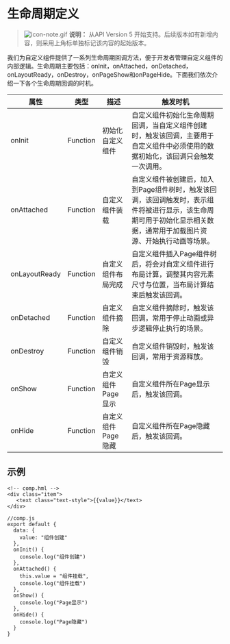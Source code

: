 # 生命周期定义

> ![icon-note.gif](public_sys-resources/icon-note.gif) **说明：**
> 从API Version 5 开始支持。后续版本如有新增内容，则采用上角标单独标记该内容的起始版本。


我们为自定义组件提供了一系列生命周期回调方法，便于开发者管理自定义组件的内部逻辑。生命周期主要包括：onInit，onAttached，onDetached，onLayoutReady，onDestroy，onPageShow和onPageHide。下面我们依次介绍一下各个生命周期回调的时机。


| 属性 | 类型 | 描述 | 触发时机 |
| -------- | -------- | -------- | -------- |
| onInit | Function | 初始化自定义组件 | 自定义组件初始化生命周期回调，当自定义组件创建时，触发该回调，主要用于自定义组件中必须使用的数据初始化，该回调只会触发一次调用。 |
| onAttached | Function | 自定义组件装载 | 自定义组件被创建后，加入到Page组件树时，触发该回调，该回调触发时，表示组件将被进行显示，该生命周期可用于初始化显示相关数据，通常用于加载图片资源、开始执行动画等场景。 |
| onLayoutReady | Function | 自定义组件布局完成 | 自定义组件插入Page组件树后，将会对自定义组件进行布局计算，调整其内容元素尺寸与位置，当布局计算结束后触发该回调。 |
| onDetached | Function | 自定义组件摘除 | 自定义组件摘除时，触发该回调，常用于停止动画或异步逻辑停止执行的场景。 |
| onDestroy | Function | 自定义组件销毁 | 自定义组件销毁时，触发该回调，常用于资源释放。 |
| onShow | Function | 自定义组件Page显示 | 自定义组件所在Page显示后，触发该回调。 |
| onHide | Function | 自定义组件Page隐藏 | 自定义组件所在Page隐藏后，触发该回调。 |


## 示例

```
<!-- comp.hml -->
<div class="item">  
   <text class="text-style">{{value}}</text>  
</div>
```

```
//comp.js
export default {
  data: {
    value: "组件创建"
  },
  onInit() {
    console.log("组件创建")
  },
  onAttached() {
    this.value = "组件挂载",
    console.log("组件挂载")
  },
  onShow() {
    console.log("Page显示")
  },
  onHide() {
    console.log("Page隐藏")
  }
}
```
